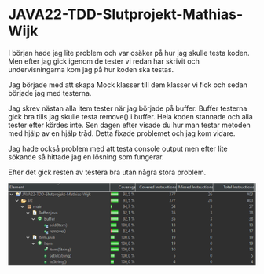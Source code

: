 # JAVA22-TDD-Slutprojekt-Mathias-Wijk

I början hade jag lite problem och var osäker på hur jag skulle testa koden. Men efter jag gick igenom de tester vi redan har skrivit och undervisningarna kom jag på hur koden ska testas. 

Jag började med att skapa Mock klasser till dem klasser vi fick och sedan började jag med testerna. 

Jag skrev nästan alla item tester när jag började på buffer. Buffer testerna gick bra tills jag skulle testa remove() i buffer. Hela koden stannade och alla tester efter kördes inte. Sen dagen efter visade du hur man testar metoden med hjälp av en hjälp tråd. Detta fixade problemet och jag kom vidare.

Jag hade också problem med att testa console output men efter lite sökande så hittade jag en lösning som fungerar.

Efter det gick resten av testera bra utan några stora problem.

![Code Coverage](TDDSP.png)